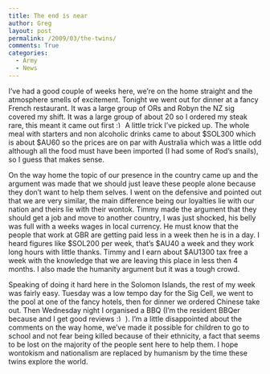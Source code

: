 ```yaml
---
title: The end is near
author: Greg
layout: post
permalink: /2009/03/the-twins/
comments: True
categories:
  - Army
  - News
---
```

I&#8217;ve had a good couple of weeks here, we&#8217;re on the home straight and the atmosphere smells of excitement. Tonight we went out for dinner at a fancy French restaurant. It was a large group of ORs and Robyn the NZ sig covered my shift. It was a large group of about 20 so I ordered my steak rare, this meant it came out first <img src="http://gregology.net/wp-includes/images/smilies/simple-smile.png" alt=":)" class="wp-smiley" style="height: 1em; max-height: 1em;" /> A little trick I&#8217;ve picked up. The whole meal with starters and non alcoholic drinks came to about $SOL300 which is about $AU60 so the prices are on par with Australia which was a little odd although all the food must have been imported (I had some of Rod&#8217;s snails), so I guess that makes sense.

On the way home the topic of our presence in the country came up and the argument was made that we should just leave these people alone because they don&#8217;t want to help them selves. I went on the defensive and pointed out that we are very similar, the main difference being our loyalties lie with our nation and theirs lie with their wontok. Timmy made the argument that they should get a job and move to another country, I was just shocked, his belly was full with a weeks wages in local currency. He must know that the people that work at GBR are getting paid less in a week then he is in a day. I heard figures like $SOL200 per week, that&#8217;s $AU40 a week and they work long hours with little thanks. Timmy and I earn about $AU1300 tax free a week with the knowledge that we are leaving this place in less then 4 months. I also made the humanity argument but it was a tough crowd.

Speaking of doing it hard here in the Solomon Islands, the rest of my week was fairly easy. Tuesday was a low tempo day for the Sig Cell, we went to the pool at one of the fancy hotels, then for dinner we ordered Chinese take out. Then Wednesday night I organised a BBQ (I&#8217;m the resident BBQer because and I get good reviews <img src="http://gregology.net/wp-includes/images/smilies/simple-smile.png" alt=":)" class="wp-smiley" style="height: 1em; max-height: 1em;" /> ). I&#8217;m a little disappointed about the comments on the way home, we&#8217;ve made it possible for children to go to school and not fear being killed because of their ethnicity, a fact that seems to be lost on the majority of the people sent here to help them. I hope wontokism and nationalism are replaced by humanism by the time these twins explore the world.